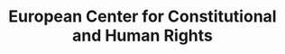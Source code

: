---
facebook: https://facebook.com/ecchr.eu
logohandle: ecchreu
sort: ecchr
title: European Center for Constitutional and Human Rights
twitter: https://x.com/ecchrberlin
website: https://www.ecchr.eu/en/
wikipedia: https://en.wikipedia.org/wiki/European_Center_for_Constitutional_and_Human_Rights
youtube: https://youtube.com/user/ecchrberlin
---